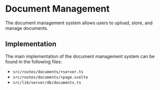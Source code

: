# Document Management

The document management system allows users to upload, store, and manage documents.

## Implementation

The main implementation of the document management system can be found in the following files:

*   `src/routes/documents/+server.ts`
*   `src/routes/documents/+page.svelte`
*   `src/lib/server/db/documents.ts`
